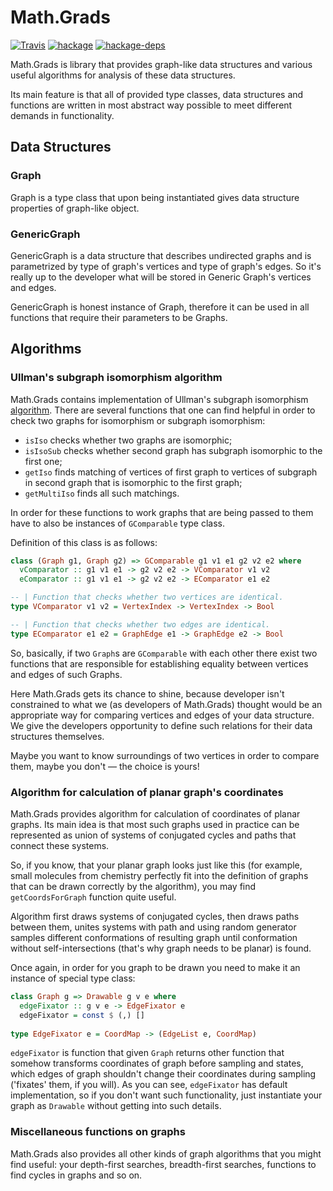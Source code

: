 # Math.Grads

[![Travis](https://img.shields.io/travis/biocad/math-grads.svg)](https://travis-ci.org/biocad/math-grads)
[![hackage](https://img.shields.io/hackage/v/math-grads.svg)](https://hackage.haskell.org/package/math-grads)
[![hackage-deps](https://img.shields.io/hackage-deps/v/math-grads.svg)](https://hackage.haskell.org/package/math-grads)

Math.Grads is library that provides graph-like data structures
and various useful algorithms for analysis of these data structures.

Its main feature is that all of provided type classes, data structures and 
functions are written in most abstract way possible to meet different demands
in functionality.

## Data Structures

### Graph

Graph is a type class that upon being instantiated gives data structure
properties of graph-like object.

### GenericGraph

GenericGraph is a data structure that describes undirected graphs and is
parametrized by type of graph's vertices and type of graph's edges. 
So it's really up to the developer what will be stored in Generic Graph's vertices
and edges.

GenericGraph is honest instance of Graph, therefore it can be used in all functions
that require their parameters to be Graphs.

## Algorithms

### Ullman's subgraph isomorphism algorithm

Math.Grads contains implementation of Ullman's subgraph isomorphism 
[algorithm](https://www.cs.bgu.ac.il/~dinitz/Course/SS-12/Ullman_Algorithm.pdf).
There are several functions that one can find helpful in order to check two graphs
for isomorphism or subgraph isomorphism: 

* `isIso` checks whether two graphs are isomorphic;
* `isIsoSub` checks whether second graph has subgraph isomorphic to the first one;
* `getIso` finds matching of vertices of first graph to vertices of subgraph in second graph that
is isomorphic to the first graph;
* `getMultiIso` finds all such matchings.

In order for these functions to work graphs that are being passed to them have to also
be instances of `GComparable` type class.

Definition of this class is as follows:

```haskell
class (Graph g1, Graph g2) => GComparable g1 v1 e1 g2 v2 e2 where
  vComparator :: g1 v1 e1 -> g2 v2 e2 -> VComparator v1 v2
  eComparator :: g1 v1 e1 -> g2 v2 e2 -> EComparator e1 e2

-- | Function that checks whether two vertices are identical.
type VComparator v1 v2 = VertexIndex -> VertexIndex -> Bool

-- | Function that checks whether two edges are identical.
type EComparator e1 e2 = GraphEdge e1 -> GraphEdge e2 -> Bool
```

So, basically, if two `Graph`s are `GComparable` with each other there exist
two functions that are responsible for establishing equality between vertices and edges
of such Graphs.

Here Math.Grads gets its chance to shine, because developer isn't constrained to 
what we (as developers of Math.Grads) thought would be an appropriate way for comparing 
vertices and edges of your data structure. We give the developers opportunity to define 
such relations for their data structures themselves. 

Maybe you want to know surroundings of two vertices in order to compare them, maybe 
you don't — the choice is yours!

### Algorithm for calculation of planar graph's coordinates

Math.Grads provides algorithm for calculation of coordinates of planar graphs.
Its main idea is that most such graphs used in practice can be represented 
as union of systems of conjugated cycles and paths that connect these systems.

So, if you know, that your planar graph looks just like this 
(for example, small molecules from chemistry perfectly fit 
into the definition of graphs that can be drawn correctly by the algorithm), 
you may find `getCoordsForGraph` function quite useful.

Algorithm first draws systems of conjugated cycles, then draws paths between them,
unites systems with path and using random generator samples different conformations
of resulting graph until conformation without self-intersections (that's why graph needs
to be planar) is found.

Once again, in order for you graph to be drawn you need to make it an instance of
special type class:

```haskell
class Graph g => Drawable g v e where
  edgeFixator :: g v e -> EdgeFixator e
  edgeFixator = const $ (,) []
  
type EdgeFixator e = CoordMap -> (EdgeList e, CoordMap)
```

`edgeFixator` is function that given `Graph` returns other function that somehow transforms 
coordinates of graph before sampling and states, which edges of graph shouldn't change their coordinates
during sampling ('fixates' them, if you will). As you can see, `edgeFixator` has default implementation,
so if you don't want such functionality, just instantiate your graph as `Drawable` without
getting into such details.

### Miscellaneous functions on graphs

Math.Grads also provides all other kinds of graph algorithms that you might find useful:
your depth-first searches, breadth-first searches, functions to find cycles in graphs and so on.
